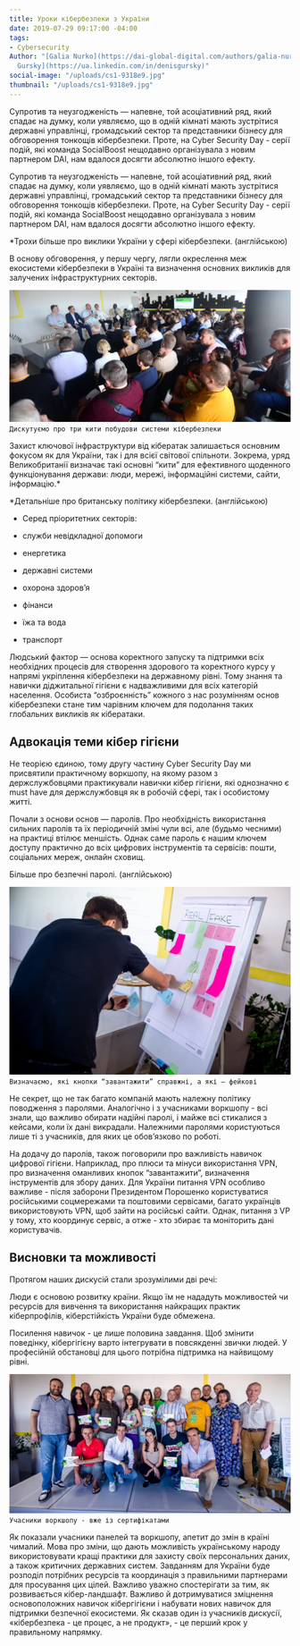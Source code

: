 ```yaml
---
title: Уроки кібербезпеки з України
date: 2019-07-29 09:17:00 -04:00
tags:
- Cybersecurity
Author: "[Galia Nurko](https://dai-global-digital.com/authors/galia-nurko/) and [Denis
  Gursky](https://ua.linkedin.com/in/denisgursky)"
social-image: "/uploads/cs1-9318e9.jpg"
thumbnail: "/uploads/cs1-9318e9.jpg"
---
```


Cупротив та неузгодженість — напевне, той асоціативний ряд, який спадає на думку, коли уявляємо, що в одній кімнаті мають зустрітися державні управлінці, громадський сектор та представники бізнесу для обговорення тонкощів кібербезпеки. Проте, на Cyber Security Day - серії подій, які команда SocialBoost нещодавно організувала з новим партнером DAI, нам вдалося досягти абсолютно іншого ефекту.

Cупротив та неузгодженість — напевне, той асоціативний ряд, який спадає на думку, коли уявляємо, що в одній кімнаті мають зустрітися державні управлінці, громадський сектор та представники бізнесу для обговорення тонкощів кібербезпеки. Проте, на Cyber Security Day - серії подій, які команда SocialBoost нещодавно організувала з новим партнером DAI, нам вдалося досягти абсолютно іншого ефекту.

\*Трохи більше про виклики України у сфері кібербезпеки. (англійською)

В основу обговорення, у першу чергу, лягли окреслення меж екосистеми кібербезпеки в Україні та визначення основних викликів для залучених інфраструктурних секторів.

![PanelUA1.JPG](/uploads/PanelUA1.JPG)
`Дискутуємо про три кити побудови системи кібербезпеки`

Захист ключової інфраструктури від кібератак залишається основним фокусом як для України, так і для всієї світової спільноти. Зокрема, уряд Великобританії визначає такі основні “кити” для ефективного щоденного функціонування держави: люди, мережі, інформаційні системи, сайти, інформацію.\*

*Детальніше про британську політику кібербезпеки. (англійською)

* Серед пріоритетних секторів:

* служби невідкладної допомоги

* енергетика

* державні системи

* охорона здоров’я

* фінанси

* їжа та вода

* транспорт

Людський фактор — основа коректного запуску та підтримки всіх необхідних процесів для створення здорового та коректного курсу у напрямі укріплення кібербезпеки на державному рівні. Тому знання та навички діджитальної гігієни є надважливими для всіх категорій населення. Особиста “озброєнність” кожного з нас розумінням основ кібербезпеки стане тим чарівним ключем для подолання таких глобальних викликів як кібератаки.

## Адвокація теми кібер гігієни

Не теорією єдиною, тому другу частину Cyber Security Day ми присвятили практичному воркшопу, на якому разом з держслужбовцями практикували навички кібер гігієни, які однозначно є must have для держслужбовця як в робочій сфері, так і особистому житті.

Почали з основи основ — паролів. Про необхідність використання сильних паролів та їх періодичній зміні чули всі, але (будьмо чесними) на практиці втілює меншість. Однак саме пароль є нашим ключем доступу практично до всіх цифрових інструментів та сервісів: пошти, соціальних мереж, онлайн сховищ.

Більше про безпечні паролі. (англійською)

![cs5.jpg](/uploads/cs5.jpg)
`Визначаємо, які кнопки “завантажити” справжні, а які – фейкові`

Не секрет, що не так багато компаній мають належну політику поводження з паролями. Аналогічно і з учасниками воркшопу - всі знали, що важливо обирати надійні паролі, і майже всі стикалися з кейсами, коли їх дані викрадали. Належними паролями користуються лише ті з учасників, для яких це обов’язково по роботі.

На додачу до паролів, також поговорили про важливість навичок цифрової гігієни. Наприклад, про плюси та мінуси використання VPN, про визначення оманливих кнопок “завантажити”, визначення інструментів для збору даних. Для України питання VPN особливо важливе - після заборони Президентом Порошенко користуватися російськими соцмережами та поштовими сервісами, багато українців використовують VPN, щоб зайти на російські сайти. Однак, питання з VP у тому, хто координує сервіс, а отже - хто збирає та моніторить дані користувачів.

## Висновки та можливості

Протягом наших дискусій стали зрозумілими дві речі:

Люди є основою розвитку країни. Якщо їм не нададуть можливостей чи ресурсів для вивчення та використання найкращих практик кіберпрофілів, кіберстійкість України буде обмежена.

Посилення навичок - це лише половина завдання. Щоб змінити поведінку, кібергігієну варто інтегрувати в повсякденні звички людей. У професійній обстановці для цього потрібна підтримка на найвищому рівні.

![cs1-9318e9.jpg](/uploads/cs1-9318e9.jpg)
`Учасники воркшопу - вже із сертифікатами`

Як показали учасники панелей та воркшопу, апетит до змін в країні чималий. Мова про зміни, що дають можливість українському народу використовувати кращі практики для захисту своїх персональних даних, а також критичних державних систем. Завданням для України буде розподіл потрібних ресурсів та координація з правильними партнерами для просування цих цілей. Важливо уважно спостерігати за тим, як розвивається кібер-ландшафт. Важливо й дотримуватися зміцнення основоположних навичок кібергігієни і набувати нових навичок для підтримки безпечної екосистеми. Як сказав один із учасників дискусії, «кібербезпека - це процес, а не продукт», - це перший крок у правильному напрямку.